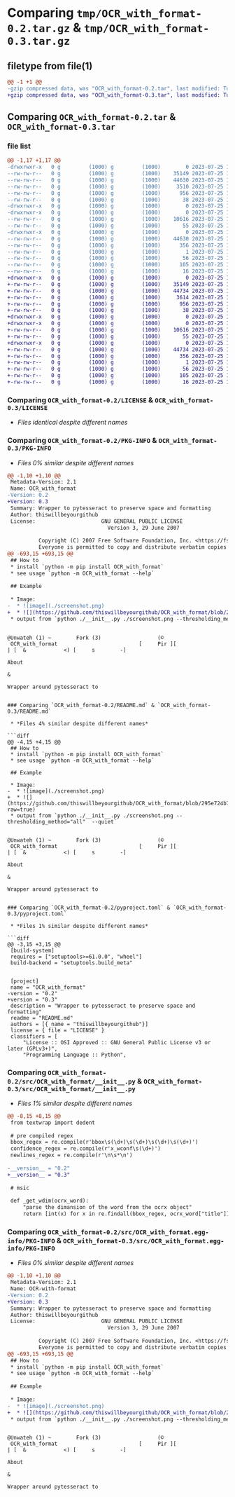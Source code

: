 # Comparing `tmp/OCR_with_format-0.2.tar.gz` & `tmp/OCR_with_format-0.3.tar.gz`

## filetype from file(1)

```diff
@@ -1 +1 @@
-gzip compressed data, was "OCR_with_format-0.2.tar", last modified: Tue Jul 25 15:33:28 2023, max compression
+gzip compressed data, was "OCR_with_format-0.3.tar", last modified: Tue Jul 25 15:40:37 2023, max compression
```

## Comparing `OCR_with_format-0.2.tar` & `OCR_with_format-0.3.tar`

### file list

```diff
@@ -1,17 +1,17 @@
-drwxrwxr-x   0 g         (1000) g         (1000)        0 2023-07-25 15:33:28.030728 OCR_with_format-0.2/
--rw-rw-r--   0 g         (1000) g         (1000)    35149 2023-07-25 14:23:49.000000 OCR_with_format-0.2/LICENSE
--rw-rw-r--   0 g         (1000) g         (1000)    44630 2023-07-25 15:33:28.030728 OCR_with_format-0.2/PKG-INFO
--rw-rw-r--   0 g         (1000) g         (1000)     3510 2023-07-25 14:44:31.000000 OCR_with_format-0.2/README.md
--rw-rw-r--   0 g         (1000) g         (1000)      956 2023-07-25 15:32:10.000000 OCR_with_format-0.2/pyproject.toml
--rw-rw-r--   0 g         (1000) g         (1000)       38 2023-07-25 15:33:28.030728 OCR_with_format-0.2/setup.cfg
-drwxrwxr-x   0 g         (1000) g         (1000)        0 2023-07-25 15:33:28.030728 OCR_with_format-0.2/src/
-drwxrwxr-x   0 g         (1000) g         (1000)        0 2023-07-25 15:33:28.030728 OCR_with_format-0.2/src/OCR_with_format/
--rw-rw-r--   0 g         (1000) g         (1000)    10616 2023-07-25 15:33:11.000000 OCR_with_format-0.2/src/OCR_with_format/__init__.py
--rw-rw-r--   0 g         (1000) g         (1000)       55 2023-07-25 15:15:12.000000 OCR_with_format-0.2/src/OCR_with_format/__main__.py
-drwxrwxr-x   0 g         (1000) g         (1000)        0 2023-07-25 15:33:28.030728 OCR_with_format-0.2/src/OCR_with_format.egg-info/
--rw-rw-r--   0 g         (1000) g         (1000)    44630 2023-07-25 15:33:28.000000 OCR_with_format-0.2/src/OCR_with_format.egg-info/PKG-INFO
--rw-rw-r--   0 g         (1000) g         (1000)      356 2023-07-25 15:33:28.000000 OCR_with_format-0.2/src/OCR_with_format.egg-info/SOURCES.txt
--rw-rw-r--   0 g         (1000) g         (1000)        1 2023-07-25 15:33:28.000000 OCR_with_format-0.2/src/OCR_with_format.egg-info/dependency_links.txt
--rw-rw-r--   0 g         (1000) g         (1000)       56 2023-07-25 15:33:28.000000 OCR_with_format-0.2/src/OCR_with_format.egg-info/entry_points.txt
--rw-rw-r--   0 g         (1000) g         (1000)      105 2023-07-25 15:33:28.000000 OCR_with_format-0.2/src/OCR_with_format.egg-info/requires.txt
--rw-rw-r--   0 g         (1000) g         (1000)       16 2023-07-25 15:33:28.000000 OCR_with_format-0.2/src/OCR_with_format.egg-info/top_level.txt
+drwxrwxr-x   0 g         (1000) g         (1000)        0 2023-07-25 15:40:37.197165 OCR_with_format-0.3/
+-rw-rw-r--   0 g         (1000) g         (1000)    35149 2023-07-25 14:23:49.000000 OCR_with_format-0.3/LICENSE
+-rw-rw-r--   0 g         (1000) g         (1000)    44734 2023-07-25 15:40:37.197165 OCR_with_format-0.3/PKG-INFO
+-rw-rw-r--   0 g         (1000) g         (1000)     3614 2023-07-25 15:38:31.000000 OCR_with_format-0.3/README.md
+-rw-rw-r--   0 g         (1000) g         (1000)      956 2023-07-25 15:39:49.000000 OCR_with_format-0.3/pyproject.toml
+-rw-rw-r--   0 g         (1000) g         (1000)       38 2023-07-25 15:40:37.197165 OCR_with_format-0.3/setup.cfg
+drwxrwxr-x   0 g         (1000) g         (1000)        0 2023-07-25 15:40:37.193165 OCR_with_format-0.3/src/
+drwxrwxr-x   0 g         (1000) g         (1000)        0 2023-07-25 15:40:37.193165 OCR_with_format-0.3/src/OCR_with_format/
+-rw-rw-r--   0 g         (1000) g         (1000)    10616 2023-07-25 15:40:00.000000 OCR_with_format-0.3/src/OCR_with_format/__init__.py
+-rw-rw-r--   0 g         (1000) g         (1000)       55 2023-07-25 15:15:12.000000 OCR_with_format-0.3/src/OCR_with_format/__main__.py
+drwxrwxr-x   0 g         (1000) g         (1000)        0 2023-07-25 15:40:37.197165 OCR_with_format-0.3/src/OCR_with_format.egg-info/
+-rw-rw-r--   0 g         (1000) g         (1000)    44734 2023-07-25 15:40:37.000000 OCR_with_format-0.3/src/OCR_with_format.egg-info/PKG-INFO
+-rw-rw-r--   0 g         (1000) g         (1000)      356 2023-07-25 15:40:37.000000 OCR_with_format-0.3/src/OCR_with_format.egg-info/SOURCES.txt
+-rw-rw-r--   0 g         (1000) g         (1000)        1 2023-07-25 15:40:37.000000 OCR_with_format-0.3/src/OCR_with_format.egg-info/dependency_links.txt
+-rw-rw-r--   0 g         (1000) g         (1000)       56 2023-07-25 15:40:37.000000 OCR_with_format-0.3/src/OCR_with_format.egg-info/entry_points.txt
+-rw-rw-r--   0 g         (1000) g         (1000)      105 2023-07-25 15:40:37.000000 OCR_with_format-0.3/src/OCR_with_format.egg-info/requires.txt
+-rw-rw-r--   0 g         (1000) g         (1000)       16 2023-07-25 15:40:37.000000 OCR_with_format-0.3/src/OCR_with_format.egg-info/top_level.txt
```

### Comparing `OCR_with_format-0.2/LICENSE` & `OCR_with_format-0.3/LICENSE`

 * *Files identical despite different names*

### Comparing `OCR_with_format-0.2/PKG-INFO` & `OCR_with_format-0.3/PKG-INFO`

 * *Files 0% similar despite different names*

```diff
@@ -1,10 +1,10 @@
 Metadata-Version: 2.1
 Name: OCR_with_format
-Version: 0.2
+Version: 0.3
 Summary: Wrapper to pytesseract to preserve space and formatting
 Author: thiswillbeyourgithub
 License:                     GNU GENERAL PUBLIC LICENSE
                                Version 3, 29 June 2007
         
          Copyright (C) 2007 Free Software Foundation, Inc. <https://fsf.org/>
          Everyone is permitted to copy and distribute verbatim copies
@@ -693,15 +693,15 @@
 ## How to
 * install `python -m pip install OCR_with_format`
 * see usage `python -m OCR_with_format --help`
 
 ## Example
 
 * Image:
-  * ![image](./screenshot.png)
+  * ![](https://github.com/thiswillbeyourgithub/OCR_with_format/blob/295e724b758045dc952934b6f0d98172fdc9a12e/screenshot.png?raw=true)
 * output from `python ./__init__.py ./screenshot.png --thresholding_method="all"  --quiet`
 ```
                                                                     @Unwateh (1) ~        Fork (3)                  (©
     OCR_with_format                          [     Pir ][                   | [  &            <) [     s        -]
                                                                                           About
                                                                                                                               &
                                                                                           Wrapper around pytesseract to
```

### Comparing `OCR_with_format-0.2/README.md` & `OCR_with_format-0.3/README.md`

 * *Files 4% similar despite different names*

```diff
@@ -4,15 +4,15 @@
 ## How to
 * install `python -m pip install OCR_with_format`
 * see usage `python -m OCR_with_format --help`
 
 ## Example
 
 * Image:
-  * ![image](./screenshot.png)
+  * ![](https://github.com/thiswillbeyourgithub/OCR_with_format/blob/295e724b758045dc952934b6f0d98172fdc9a12e/screenshot.png?raw=true)
 * output from `python ./__init__.py ./screenshot.png --thresholding_method="all"  --quiet`
 ```
                                                                     @Unwateh (1) ~        Fork (3)                  (©
     OCR_with_format                          [     Pir ][                   | [  &            <) [     s        -]
                                                                                           About
                                                                                                                               &
                                                                                           Wrapper around pytesseract to
```

### Comparing `OCR_with_format-0.2/pyproject.toml` & `OCR_with_format-0.3/pyproject.toml`

 * *Files 1% similar despite different names*

```diff
@@ -3,15 +3,15 @@
 [build-system]
 requires = ["setuptools>=61.0.0", "wheel"]
 build-backend = "setuptools.build_meta"
 
 
 [project]
 name = "OCR_with_format"
-version = "0.2"
+version = "0.3"
 description = "Wrapper to pytesseract to preserve space and formatting"
 readme = "README.md"
 authors = [{ name = "thiswillbeyourgithub"}]
 license = { file = "LICENSE" }
 classifiers = [
     "License :: OSI Approved :: GNU General Public License v3 or later (GPLv3+)",
     "Programming Language :: Python",
```

### Comparing `OCR_with_format-0.2/src/OCR_with_format/__init__.py` & `OCR_with_format-0.3/src/OCR_with_format/__init__.py`

 * *Files 1% similar despite different names*

```diff
@@ -8,15 +8,15 @@
 from textwrap import dedent
 
 # pre compiled regex
 bbox_regex = re.compile(r'bbox\s(\d+)\s(\d+)\s(\d+)\s(\d+)')
 confidence_regex = re.compile(r'x_wconf\s(\d+)')
 newlines_regex = re.compile(r'\n\s*\n')
 
-__version__ = "0.2"
+__version__ = "0.3"
 
 # msic
 
 def _get_wdim(ocrx_word):
     "parse the dimansion of the word from the ocrx object"
     return [int(x) for x in re.findall(bbox_regex, ocrx_word["title"])[0]]
```

### Comparing `OCR_with_format-0.2/src/OCR_with_format.egg-info/PKG-INFO` & `OCR_with_format-0.3/src/OCR_with_format.egg-info/PKG-INFO`

 * *Files 0% similar despite different names*

```diff
@@ -1,10 +1,10 @@
 Metadata-Version: 2.1
 Name: OCR-with-format
-Version: 0.2
+Version: 0.3
 Summary: Wrapper to pytesseract to preserve space and formatting
 Author: thiswillbeyourgithub
 License:                     GNU GENERAL PUBLIC LICENSE
                                Version 3, 29 June 2007
         
          Copyright (C) 2007 Free Software Foundation, Inc. <https://fsf.org/>
          Everyone is permitted to copy and distribute verbatim copies
@@ -693,15 +693,15 @@
 ## How to
 * install `python -m pip install OCR_with_format`
 * see usage `python -m OCR_with_format --help`
 
 ## Example
 
 * Image:
-  * ![image](./screenshot.png)
+  * ![](https://github.com/thiswillbeyourgithub/OCR_with_format/blob/295e724b758045dc952934b6f0d98172fdc9a12e/screenshot.png?raw=true)
 * output from `python ./__init__.py ./screenshot.png --thresholding_method="all"  --quiet`
 ```
                                                                     @Unwateh (1) ~        Fork (3)                  (©
     OCR_with_format                          [     Pir ][                   | [  &            <) [     s        -]
                                                                                           About
                                                                                                                               &
                                                                                           Wrapper around pytesseract to
```

